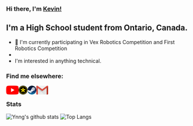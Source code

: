 ### Hi there, I'm [Kevin!](https://www.ynng.ca)

## I'm a High School student from Ontario, Canada.
* 🤖 I'm currently participating in Vex Robotics Competition and First Robotics Competition
* 
* I'm interested in anything technical.

### Find me elsewhere:

[<img align="left" alt="Youtube Link" height = "24px" src = "/youtube.png">](https://www.youtube.com/channel/UC5qAOjtSdCkPEy1BUM78ruw?view_as=subscriber)
[<img align="left" alt="DMOJ Link" height = "24px" src = "/dmoj.png">](https://dmoj.ca/user/Ynng11626)
[<img align="left" alt="Steam Link" height = "24px" src = "/steam.png">](https://steamcommunity.com/id/Ynnnng/)
[<img align="left" alt="Gmail" height = "24px" src = "/gmail.png">](mailto:kh.kevinhuang.03@gmail.com)
<br/>

### Stats


![Ynng's github stats](https://github-readme-stats.vercel.app/api?username=Ynng&count_private=true&show_icons=true)
![Top Langs](https://github-readme-stats.vercel.app/api/top-langs/?username=Ynng)

